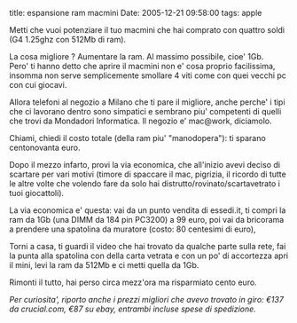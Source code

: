 title: espansione ram macmini
Date: 2005-12-21 09:58:00
tags: apple
 

Metti che vuoi potenziare il tuo macmini che hai comprato con quattro soldi (G4 1.25ghz con 512Mb di ram).  

La cosa migliore ? Aumentare la ram. Al massimo possibile, cioe' 1Gb.  
Pero' ti hanno detto che aprire il macmini non e' cosa proprio facilissima, insomma non serve semplicemente smollare 4 viti come con quei vecchi pc con cui giocavi.  
  
Allora telefoni al negozio a Milano che ti pare il migliore, anche perche' i tipi che ci lavorano dentro sono simpatici e sembrano piu' competenti di quelli che trovi da Mondadori Informatica. Il negozio e' mac@work, diciamolo.  

Chiami, chiedi il costo totale (della ram piu' "manodopera"): ti sparano centonovanta euro.  

Dopo il mezzo infarto, provi la via economica, che all'inizio avevi deciso di scartare per vari motivi (timore di spaccare il mac, pigrizia, il ricordo di tutte le altre volte che volendo fare da solo hai distrutto/rovinato/scartavetrato i tuoi giocattoli).  
  
La via economica e' questa: vai da un punto vendita di essedi.it, ti compri la ram da 1Gb (una DIMM da 184 pin PC3200) a 99 euro, poi vai da bricorama a prendere una spatolina da muratore (costo: 80 centesimi di euro),  

Torni a casa, ti guardi il video che hai trovato da qualche parte sulla rete, fai la punta alla spatolina con della carta vetrata e con  un po' di accortezza apri il mini, levi la ram da 512Mb e ci metti quella da 1Gb.  

Rimonti il tutto, hai perso circa mezz'ora ma risparmiato cento euro.  
  
_Per curiosita', riporto anche i prezzi migliori che avevo trovato in giro: €137 da crucial.com, €87 su ebay, entrambi incluse spese di spedizione._
